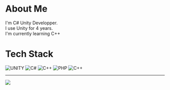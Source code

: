 # About Me
I'm C# Unity Developper.<br>I use Unity for 4 years. <br> I'm currently learning C++<br>


# Tech Stack
![UNITY](https://img.shields.io/badge/Unity-%2320232a.svg?style=for-the-badge&logo=unity&logoColor=white) ![C#](https://img.shields.io/badge/c%23-%23239120.svg?style=for-the-badge&logo=c-sharp&logoColor=white) ![C++](https://img.shields.io/badge/c++-%2300599C.svg?style=for-the-badge&logo=c%2B%2B&logoColor=white) ![PHP](https://img.shields.io/badge/php-%23777BB4.svg?style=for-the-badge&logo=php&logoColor=white) ![C++](https://img.shields.io/badge/c++-%2300599C.svg?style=for-the-badge&logo=c%2B%2B&logoColor=white)



---
[![](https://visitcount.itsvg.in/api?id=yatsouki&icon=2&color=3)](https://visitcount.itsvg.in)

<!-- Proudly created with GPRM ( https://gprm.itsvg.in ) -->
